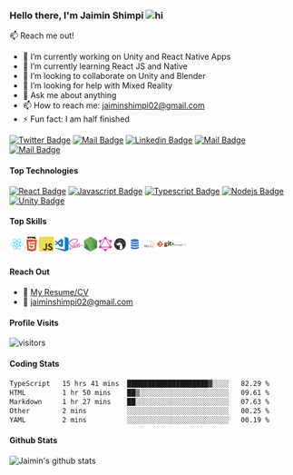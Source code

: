 ### Hello there, I'm Jaimin Shimpi <img src="https://user-images.githubusercontent.com/1303154/88677602-1635ba80-d120-11ea-84d8-d263ba5fc3c0.gif" width="28px" alt="hi">

:mailbox: Reach me out!

- 🔭 I’m currently working on Unity and React Native Apps
- 🌱 I’m currently learning React JS and Native
- 👯 I’m looking to collaborate on Unity and Blender
- 🤔 I’m looking for help with Mixed Reality
- 💬 Ask me about anything
- 📫 How to reach me: jaiminshimpi02@gmail.com
- ⚡ Fun fact: I am half finished



[![Twitter Badge](https://img.shields.io/badge/-@ShimpiJaimin-1ca0f1?style=flat&labelColor=1ca0f1&logo=twitter&logoColor=white&link=https://twitter.com/ShimpiJaimin)](https://twitter.com/ShimpiJaimin) [![Mail Badge](https://img.shields.io/badge/-JaiminShimpi-e74c3c?style=flat&labelColor=e74c3c&logo=youtube&logoColor=white)](https://youtube.com/channel/UCG0gZb3Ckt-rY_5_jGqwgsw) [![Linkedin Badge](https://img.shields.io/badge/-Jaimin-0e76a8?style=flat&labelColor=0e76a8&logo=linkedin&logoColor=white)](https://www.linkedin.com/in/jaiminshimpi/) [![Mail Badge](https://img.shields.io/badge/-@jaimin_shimpi-e84393?style=flat&labelColor=e84393&logo=instagram&logoColor=white)](https://instagram.com/jaimin_shimpi) [![Mail Badge](https://img.shields.io/badge/-Jaimin-c0392b?style=flat&labelColor=c0392b&logo=gmail&logoColor=white)](mailto:jaiminshimpi02@gmail.com)


#### Top Technologies

<!-- TODO: Make technologies links takes you to repositories -->

[![React Badge](https://img.shields.io/badge/-React-61DBFB?style=for-the-badge&labelColor=black&logo=react&logoColor=61DBFB)](#) [![Javascript Badge](https://img.shields.io/badge/-Javascript-F0DB4F?style=for-the-badge&labelColor=black&logo=javascript&logoColor=F0DB4F)](#) [![Typescript Badge](https://img.shields.io/badge/-Typescript-007acc?style=for-the-badge&labelColor=black&logo=typescript&logoColor=007acc)](#) [![Nodejs Badge](https://img.shields.io/badge/-Nodejs-3C873A?style=for-the-badge&labelColor=black&logo=node.js&logoColor=3C873A)](#) [![Unity Badge](https://img.shields.io/badge/-Unity-3C873A?style=for-the-badge&labelColor=black&logo=node.js&logoColor=3C873A)](#)

#### Top Skills

<img align="left" alt="React" width="26px" src="https://raw.githubusercontent.com/github/explore/80688e429a7d4ef2fca1e82350fe8e3517d3494d/topics/react/react.png" />

<img align="left" alt="HTML5" width="26px" src="https://raw.githubusercontent.com/github/explore/80688e429a7d4ef2fca1e82350fe8e3517d3494d/topics/html/html.png" />

<img align="left" alt="JavaScript" width="26px" src="https://raw.githubusercontent.com/github/explore/80688e429a7d4ef2fca1e82350fe8e3517d3494d/topics/javascript/javascript.png" />

<img align="left" alt="Visual Studio Code" width="26px" src="https://raw.githubusercontent.com/github/explore/80688e429a7d4ef2fca1e82350fe8e3517d3494d/topics/visual-studio-code/visual-studio-code.png" />

<img align="left" alt="Sass" width="26px" src="https://raw.githubusercontent.com/github/explore/80688e429a7d4ef2fca1e82350fe8e3517d3494d/topics/sass/sass.png" />

<img align="left" alt="Node.js" width="26px" src="https://raw.githubusercontent.com/github/explore/80688e429a7d4ef2fca1e82350fe8e3517d3494d/topics/nodejs/nodejs.png" />

<img align="left" alt="GraphQL" width="26px" src="https://raw.githubusercontent.com/github/explore/80688e429a7d4ef2fca1e82350fe8e3517d3494d/topics/graphql/graphql.png" />

<img align="left" alt="Deno" width="26px" src="https://raw.githubusercontent.com/github/explore/361e2821e2dea67711cde99c9c40ed357061cf27/topics/deno/deno.png" />

<img align="left" alt="SQL" width="26px" src="https://raw.githubusercontent.com/github/explore/80688e429a7d4ef2fca1e82350fe8e3517d3494d/topics/sql/sql.png" />

<img align="left" alt="MySQL" width="26px" src="https://raw.githubusercontent.com/github/explore/80688e429a7d4ef2fca1e82350fe8e3517d3494d/topics/mysql/mysql.png" />

<img align="left" alt="Git" width="26px" src="https://raw.githubusercontent.com/github/explore/80688e429a7d4ef2fca1e82350fe8e3517d3494d/topics/git/git.png" />

<img align="left" alt="MongoDB" width="26px" src="https://raw.githubusercontent.com/github/explore/80688e429a7d4ef2fca1e82350fe8e3517d3494d/topics/mongodb/mongodb.png" />

<br />
<br />

#### Reach Out
- :paperclip: [My Resume/CV](https://github.com/JaiminShimpi/JaiminShimpi/files/6534171/Jaimin.s.Resume.pdf)
- :email: jaiminshimpi02@gmail.com


#### Profile Visits 

![visitors](https://visitor-badge.glitch.me/badge?page_id=JaiminShimpi)


#### Coding Stats

<!--START_SECTION:waka-->
```text
TypeScript   15 hrs 41 mins  ████████████████████▓░░░░   82.29 % 
HTML         1 hr 50 mins    ██▒░░░░░░░░░░░░░░░░░░░░░░   09.61 % 
Markdown     1 hr 27 mins    ██░░░░░░░░░░░░░░░░░░░░░░░   07.63 % 
Other        2 mins          ░░░░░░░░░░░░░░░░░░░░░░░░░   00.25 % 
YAML         2 mins          ░░░░░░░░░░░░░░░░░░░░░░░░░   00.19 % 
```
<!--END_SECTION:waka-->
#### Github Stats

![Jaimin's github stats](https://github-readme-stats.vercel.app/api?username=JaiminShimpi&count_private=true&theme=tokyonight&hide=contribs,prs)

